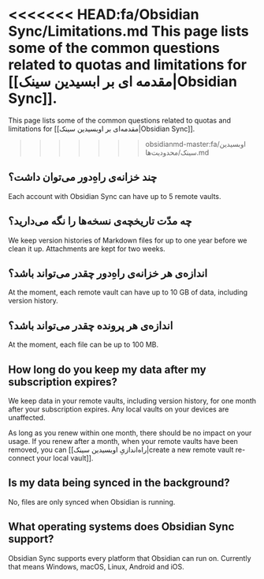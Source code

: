 <<<<<<< HEAD:fa/Obsidian Sync/Limitations.md
This page lists some of the common questions related to quotas and limitations for [[مقدمه ای بر ابسیدین سینک|Obsidian Sync]].
=======
This page lists some of the common questions related to quotas and limitations for [[مقدمه‌ای بر اوبسیدین سینک|Obsidian Sync]].
>>>>>>> obsidianmd-master:fa/اوبسیدین سینک/محدودیت‌ها.md



## چند خزانه‌ی راهِ‌دور می‌توان داشت؟

Each account with Obsidian Sync can have up to 5 remote vaults.

## چه مدّت تاریخچه‌ی نسخه‌ها را نگه می‌دارید؟

We keep version histories of Markdown files for up to one year before we clean it up. Attachments are kept for two weeks.

## اندازه‌ی هر خزانه‌ی راهِ‌دور چقدر می‌تواند باشد؟

At the moment, each remote vault can have up to 10 GB of data, including version history.

## اندازه‌ی هر پرونده چقدر می‌تواند باشد؟

At the moment, each file can be up to 100 MB.

## How long do you keep my data after my subscription expires?

We keep data in your remote vaults, including version history, for one month after your subscription expires. Any local vaults on your devices are unaffected.

As long as you renew within one month, there should be no impact on your usage. If you renew after a month, when your remote vaults have been removed, you can [[راه‌اندازیِ اوبسیدین سینک|create a new remote vault re-connect your local vault]].

## Is my data being synced in the background?

No, files are only synced when Obsidian is running.

## What operating systems does Obsidian Sync support?

Obsidian Sync supports every platform that Obsidian can run on. Currently that means Windows, macOS, Linux, Android and iOS.

